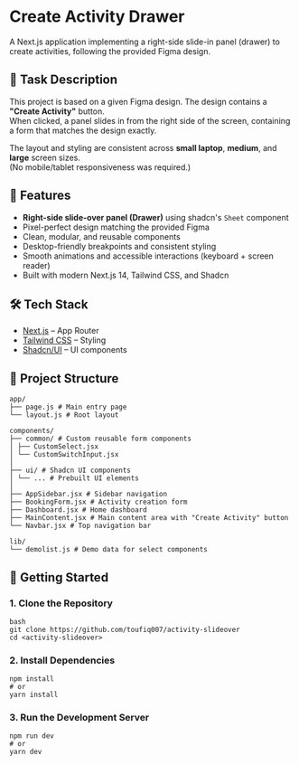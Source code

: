 # Create Activity Drawer

A Next.js application implementing a right-side slide-in panel (drawer) to create activities, following the provided Figma design.

## 📌 Task Description

This project is based on a given Figma design. The design contains a **"Create Activity"** button.  
When clicked, a panel slides in from the right side of the screen, containing a form that matches the design exactly.

The layout and styling are consistent across **small laptop**, **medium**, and **large** screen sizes.  
(No mobile/tablet responsiveness was required.)

## 🎯 Features

- **Right-side slide-over panel (Drawer)** using shadcn's `Sheet` component
- Pixel-perfect design matching the provided Figma
- Clean, modular, and reusable components
- Desktop-friendly breakpoints and consistent styling
- Smooth animations and accessible interactions (keyboard + screen reader)
- Built with modern Next.js 14, Tailwind CSS, and Shadcn

## 🛠 Tech Stack

- [Next.js](https://nextjs.org/) – App Router
- [Tailwind CSS](https://tailwindcss.com/) – Styling
- [Shadcn/UI](https://ui.shadcn.com/) – UI components

## 📂 Project Structure

```
app/
├── page.js # Main entry page
└── layout.js # Root layout

components/
├── common/ # Custom reusable form components
│ ├── CustomSelect.jsx
│ └── CustomSwitchInput.jsx
│
├── ui/ # Shadcn UI components
│ └── ... # Prebuilt UI elements
│
├── AppSidebar.jsx # Sidebar navigation
├── BookingForm.jsx # Activity creation form
├── Dashboard.jsx # Home dashboard
├── MainContent.jsx # Main content area with "Create Activity" button
└── Navbar.jsx # Top navigation bar

lib/
└── demolist.js # Demo data for select components
```

## 🚀 Getting Started

### 1. Clone the Repository

```
bash
git clone https://github.com/toufiq007/activity-slideover
cd <activity-slideover>
```

### 2. Install Dependencies

```
npm install
# or
yarn install
```

### 3. Run the Development Server

```
npm run dev
# or
yarn dev
```

